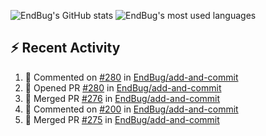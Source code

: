 ![EndBug's GitHub stats](https://github-readme-stats.vercel.app/api?username=endbug&show_icons=true&theme=dark)
![EndBug's most used languages](https://github-readme-stats.vercel.app/api/top-langs/?username=endbug&layout=compact&theme=dark)

## ⚡ Recent Activity

<!--START_SECTION:activity-->
1. 💬 Commented on [#280](https://github.com//EndBug/add-and-commit/issues/280) in [EndBug/add-and-commit](https://github.com//EndBug/add-and-commit)
2. 💪 Opened PR [#280](https://github.com//EndBug/add-and-commit/pull/280) in [EndBug/add-and-commit](https://github.com//EndBug/add-and-commit)
3. 🎉 Merged PR [#276](https://github.com//EndBug/add-and-commit/pull/276) in [EndBug/add-and-commit](https://github.com//EndBug/add-and-commit)
4. 💬 Commented on [#200](https://github.com//EndBug/add-and-commit/issues/200) in [EndBug/add-and-commit](https://github.com//EndBug/add-and-commit)
5. 🎉 Merged PR [#275](https://github.com//EndBug/add-and-commit/pull/275) in [EndBug/add-and-commit](https://github.com//EndBug/add-and-commit)
<!--END_SECTION:activity-->
